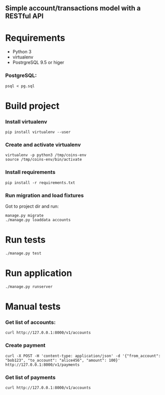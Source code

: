 Simple account/transactions model with a RESTful API
----------------------------------------------------


# Requirements

 - Python 3
 - virtualenv
 - PostrgreSQL 9.5 or higer

### PostgreSQL:

```
psql < pg.sql
```

# Build project


### Install virtualenv

```
pip install virtualenv --user
```

### Create and activate virtualenv

```
virtualenv -p python3 /tmp/coins-env
source /tmp/coins-env/bin/activate
```

### Install requirements

```
pip install -r requirements.txt
```

### Run migration and load fixtures

Got to project dir and run:

```
manage.py migrate
./manage.py loaddata accounts
```


# Run tests

```
./manage.py test
```


# Run application


```
./manage.py runserver
```


# Manual tests

### Get list of accounts:

```
curl http://127.0.0.1:8000/v1/accounts
```

### Create payment

```
curl -X POST -H 'content-type: application/json' -d '{"from_account": "bob123", "to_account": "alice456", "amount": 100}' http://127.0.0.1:8000/v1/payments
```

### Get list of payments

```
curl http://127.0.0.1:8000/v1/accounts
```
